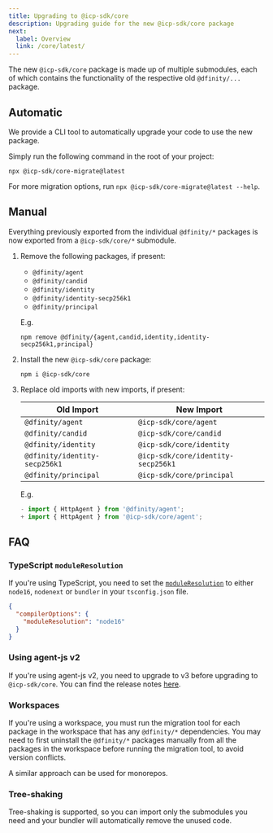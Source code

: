 ```yaml
---
title: Upgrading to @icp-sdk/core
description: Upgrading guide for the new @icp-sdk/core package
next:
  label: Overview
  link: /core/latest/
---
```


The new `@icp-sdk/core` package is made up of multiple submodules, each of which contains the functionality of the respective old `@dfinity/...` package.

## Automatic

We provide a CLI tool to automatically upgrade your code to use the new package.

Simply run the following command in the root of your project:

```shell
npx @icp-sdk/core-migrate@latest
```

For more migration options, run `npx @icp-sdk/core-migrate@latest --help`.

## Manual

Everything previously exported from the individual `@dfinity/*` packages is now
exported from a `@icp-sdk/core/*` submodule.

1. Remove the following packages, if present:

   - `@dfinity/agent`
   - `@dfinity/candid`
   - `@dfinity/identity`
   - `@dfinity/identity-secp256k1`
   - `@dfinity/principal`

   E.g.

   ```shell
   npm remove @dfinity/{agent,candid,identity,identity-secp256k1,principal}
   ```

2. Install the new `@icp-sdk/core` package:

   ```shell
   npm i @icp-sdk/core
   ```

3. Replace old imports with new imports, if present:

   | Old Import                    | New Import                         |
   | ----------------------------- | ---------------------------------- |
   | `@dfinity/agent`              | `@icp-sdk/core/agent`              |
   | `@dfinity/candid`             | `@icp-sdk/core/candid`             |
   | `@dfinity/identity`           | `@icp-sdk/core/identity`           |
   | `@dfinity/identity-secp256k1` | `@icp-sdk/core/identity-secp256k1` |
   | `@dfinity/principal`          | `@icp-sdk/core/principal`          |

   E.g.

   ```ts
   - import { HttpAgent } from '@dfinity/agent';
   + import { HttpAgent } from '@icp-sdk/core/agent';
   ```

## FAQ

### TypeScript `moduleResolution`

If you're using TypeScript, you need to set the [`moduleResolution`](https://www.typescriptlang.org/tsconfig/#moduleResolution) to either `node16`, `nodenext` or `bundler` in your `tsconfig.json` file.

```json
{
  "compilerOptions": {
    "moduleResolution": "node16"
  }
}
```

### Using agent-js v2

If you're using agent-js v2, you need to upgrade to v3 before upgrading to `@icp-sdk/core`. You can find the release notes [here](https://js.icp.build/core/release-notes/v300/).

### Workspaces

If you're using a workspace, you must run the migration tool for each package in the workspace that has any `@dfinity/*` dependencies. You may need to first uninstall the `@dfinity/*` packages manually from all the packages in the workspace before running the migration tool, to avoid version conflicts.

A similar approach can be used for monorepos.

### Tree-shaking

Tree-shaking is supported, so you can import only the submodules you need and your bundler will automatically remove the unused code.
